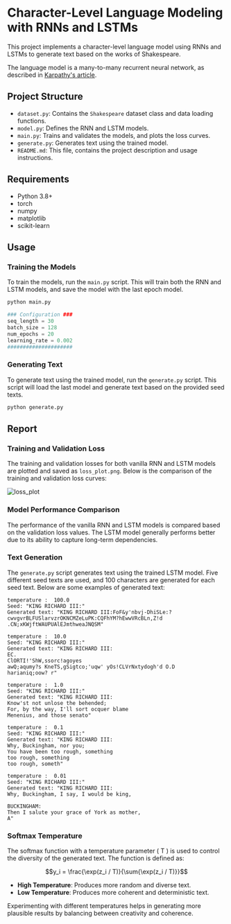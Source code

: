 # Character-Level Language Modeling with RNNs and LSTMs

This project implements a character-level language model using RNNs and LSTMs
to generate text based on the works of Shakespeare.

The language model is a many-to-many recurrent neural network, as described in
[Karpathy's article](http://karpathy.github.io/2015/05/21/rnn-effectiveness/).

## Project Structure

- `dataset.py`: Contains the `Shakespeare` dataset class and data loading functions.
- `model.py`: Defines the RNN and LSTM models.
- `main.py`: Trains and validates the models, and plots the loss curves.
- `generate.py`: Generates text using the trained model.
- `README.md`: This file, contains the project description and usage instructions.

## Requirements

- Python 3.8+
- torch
- numpy
- matplotlib
- scikit-learn

## Usage

### Training the Models

To train the models, run the `main.py` script. This will train both the RNN and LSTM models, and save the model with the last epoch model.

```bash
python main.py
```

```python
### Configuration ###
seq_length = 30
batch_size = 128
num_epochs = 20
learning_rate = 0.002
#####################
```

### Generating Text

To generate text using the trained model, run the `generate.py` script. This script will load the last model and generate text based on the provided seed texts.

```bash
python generate.py
```

## Report

### Training and Validation Loss

The training and validation losses for both vanilla RNN and LSTM models are plotted and saved as `loss_plot.png`. Below is the comparison of the training and validation loss curves:


![loss_plot](https://github.com/ma-kjh/Neural-Networks-and-Deep-Learning-2024-1st/assets/132344612/e2fc8871-6d81-4b20-953f-172adf219933)


### Model Performance Comparison

The performance of the vanilla RNN and LSTM models is compared based on the validation loss values. The LSTM model generally performs better due to its ability to capture long-term dependencies.

### Text Generation

The `generate.py` script generates text using the trained LSTM model. Five different seed texts are used, and 100 characters are generated for each seed text. Below are some examples of generated text:

```
temperature :  100.0
Seed: "KING RICHARD III:"
Generated text: "KING RICHARD III:FoF&y'nbvj-DhiSLe:?cwvgvrBLFUSlarvzrOKNCMZeLuPK:CQFhYM?hEwwVRcBLn,Z!d
.CN;xKWjftWAUPUAlEJmthweaJNQSM"

temperature :  10.0
Seed: "KING RICHARD III:"
Generated text: "KING RICHARD III:
EC.
ClORTI!'ShW,ssorc!agoyes
awQ;aqumy?s KneTS,gSigtco;'uqw' yOs!CLVrNxtydogh'd O.D
harianiq;oow? r"

temperature :  1.0
Seed: "KING RICHARD III:"
Generated text: "KING RICHARD III:
Know'st not unlose the behended;
For, by the way, I'll sort ocquer blame
Menenius, and those senato"

temperature :  0.1
Seed: "KING RICHARD III:"
Generated text: "KING RICHARD III:
Why, Buckingham, nor you;
You have been too rough, something
too rough, something
too rough, someth"

temperature :  0.01
Seed: "KING RICHARD III:"
Generated text: "KING RICHARD III:
Why, Buckingham, I say, I would be king,

BUCKINGHAM:
Then I salute your grace of York as mother,
A"
```

### Softmax Temperature

The softmax function with a temperature parameter \( T \) is used to control the diversity of the generated text. The function is defined as:

$$y_i = \frac{\exp(z_i / T)}{\sum{\exp(z_i / T)}}$$

- **High Temperature**: Produces more random and diverse text.
- **Low Temperature**: Produces more coherent and deterministic text.

Experimenting with different temperatures helps in generating more plausible results by balancing between creativity and coherence.


